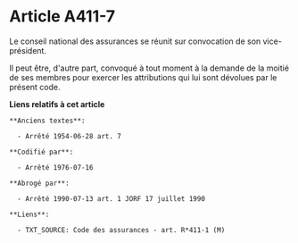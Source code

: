 # Article A411-7

Le conseil national des assurances se réunit sur convocation de son vice-président.

Il peut être, d'autre part, convoqué à tout moment à la demande de la moitié de ses membres pour exercer les attributions qui
lui sont dévolues par le présent code.

**Liens relatifs à cet article**

	**Anciens textes**:

	  - Arrêté 1954-06-28 art. 7

	**Codifié par**:

	  - Arrêté 1976-07-16

	**Abrogé par**:

	  - Arrêté 1990-07-13 art. 1 JORF 17 juillet 1990

	**Liens**:

	  - TXT_SOURCE: Code des assurances - art. R*411-1 (M)
